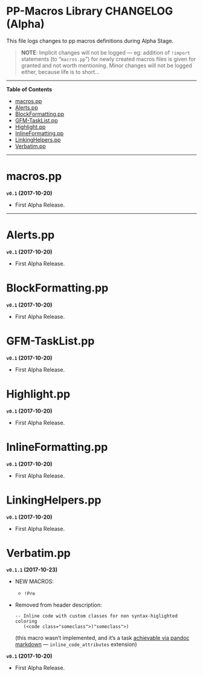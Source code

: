 PP-Macros Library CHANGELOG (Alpha)
===================================

This file logs changes to pp macros definitions during Alpha Stage.

> **NOTE**: Implicit changes will not be logged — eg: addition of `!import` statements (to “`macros.pp`”) for newly created macros files is given for granted and not worth mentioning. Minor changes will not be logged either, because life is to short…

------------------------------------------------------------------------

**Table of Contents**

<!-- #toc -->
-   [macros.pp](#macrospp)
-   [Alerts.pp](#alertspp)
-   [BlockFormatting.pp](#blockformattingpp)
-   [GFM-TaskList.pp](#gfm-tasklistpp)
-   [Highlight.pp](#highlightpp)
-   [InlineFormatting.pp](#inlineformattingpp)
-   [LinkingHelpers.pp](#linkinghelperspp)
-   [Verbatim.pp](#verbatimpp)

<!-- /toc -->

------------------------------------------------------------------------

macros.pp
=========

**`v0.1` (2017-10-20)**

-   First Alpha Release.

------------------------------------------------------------------------

Alerts.pp
=========

**`v0.1` (2017-10-20)**

-   First Alpha Release.

BlockFormatting.pp
==================

**`v0.1` (2017-10-20)**

-   First Alpha Release.

GFM-TaskList.pp
===============

**`v0.1` (2017-10-20)**

-   First Alpha Release.

Highlight.pp
============

**`v0.1` (2017-10-20)**

-   First Alpha Release.

InlineFormatting.pp
===================

**`v0.1` (2017-10-20)**

-   First Alpha Release.

LinkingHelpers.pp
=================

**`v0.1` (2017-10-20)**

-   First Alpha Release.

Verbatim.pp
===========

**`v0.1.1` (2017-10-23)**

-   NEW MACROS:
    -   `!Pre`
-   Removed from header description:

        -- Inline code with custom classes for non syntax-higlighted coloring
           (<code class="someclass">)"someclass">)

    (this macro wasn’t implemented, and it’s a task [achievable via pandoc markdown](http://pandoc.org/MANUAL.html#extension-inline_code_attributes) — `inline_code_attributes` extension)

**`v0.1` (2017-10-20)**

-   First Alpha Release.

